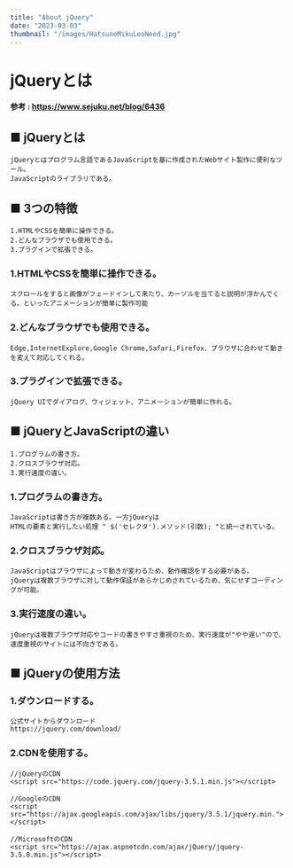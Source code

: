```yaml
---
title: "About jQuery"
date: "2023-03-03"
thumbnail: "/images/HatsuneMikuLeoNeed.jpg"
---
```


# jQueryとは
**参考 : <https://www.sejuku.net/blog/6436>**

## ■ jQueryとは
```
jQueryとはプログラム言語であるJavaScriptを基に作成されたWebサイト製作に便利なツール。
JavaScriptのライブラリである。
```
## ■ 3つの特徴
```
1.HTMLやCSSを簡単に操作できる。
2.どんなブラウザでも使用できる。
3.プラグインで拡張できる。
```
### 1.HTMLやCSSを簡単に操作できる。
```
スクロールをすると画像がフェードインして来たり、カーソルを当てると説明が浮かんでくる。といったアニメーションが簡単に製作可能
```
### 2.どんなブラウザでも使用できる。
```
Edge,InternetExplore,Google Chrome,Safari,Firefox、ブラウザに合わせて動きを変えて対応してくれる。
```
### 3.プラグインで拡張できる。
```
jQuery UIでダイアログ、ウィジェット、アニメーションが簡単に作れる。
```
## ■ jQueryとJavaScriptの違い
```
1.プログラムの書き方。
2.クロスブラウザ対応。
3.実行速度の違い。
```
### 1.プログラムの書き方。
```
JavaScriptは書き方が複数ある。一方jQueryは
HTMLの要素と実行したい処理 " $('セレクタ').メソッド(引数); "と統一されている。
```
### 2.クロスブラウザ対応。
```
JavaScriptはブラウザによって動きが変わるため、動作確認をする必要がある。
jQueryは複数ブラウザに対して動作保証があらかじめされているため、気にせずコーディングが可能。
```
### 3.実行速度の違い。
```
jQueryは複数ブラウザ対応やコードの書きやすさ重視のため、実行速度が"やや遅い"ので、速度重視のサイトには不向きである。
```

## ■ jQueryの使用方法
### 1.ダウンロードする。
```
公式サイトからダウンロード
https://jquery.com/download/
```
### 2.CDNを使用する。
```
//jQueryのCDN
<script src="https://code.jquery.com/jquery-3.5.1.min.js"></script>
 
//GoogleのCDN
<script src="https://ajax.googleapis.com/ajax/libs/jquery/3.5.1/jquery.min."></script>
 
//MicrosoftのCDN
<script src="https://ajax.aspnetcdn.com/ajax/jQuery/jquery-3.5.0.min.js"></script>
```